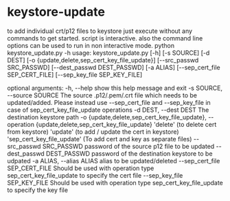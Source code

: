 # keystore-update
to add individual crt/p12 files to keystore
just execute without any commands to get started. script is interactive.
also the command line options can be used to run in non interactive mode.
python keystore_update.py -h
usage: keystore_update.py [-h] [-s SOURCE] [-d DEST]
                          [-o {update,delete,sep_cert_key_file_update}]
                          [--src_passwd SRC_PASSWD]
                          [--dest_passwd DEST_PASSWD] [-a ALIAS]
                          [--sep_cert_file SEP_CERT_FILE]
                          [--sep_key_file SEP_KEY_FILE]

optional arguments:
  -h, --help            show this help message and exit
  -s SOURCE, --source SOURCE
                        The source .p12/.pem/.crt file which needs to be
                        updated/added. Please instead use --sep_cert_file and
                        --sep_key_file in case of sep_cert_key_file_update
                        operations
  -d DEST, --dest DEST  The destination keystore path
  -o {update,delete,sep_cert_key_file_update}, --operation {update,delete,sep_cert_key_file_update}
                        'delete' (to delete cert from keystore) 'update' (to
                        add / update the cert in keystore)
                        'sep_cert_key_file_update' (To add cert and key as
                        separate files)
  --src_passwd SRC_PASSWD
                        password of the source p12 file to be updated
  --dest_passwd DEST_PASSWD
                        password of the destination keystore to be udpated
  -a ALIAS, --alias ALIAS
                        alias to be updated/deleted
  --sep_cert_file SEP_CERT_FILE
                        Should be used with operation type
                        sep_cert_key_file_update to specify the cert file
  --sep_key_file SEP_KEY_FILE
                        Should be used with operation type
                        sep_cert_key_file_update to specify the key file

